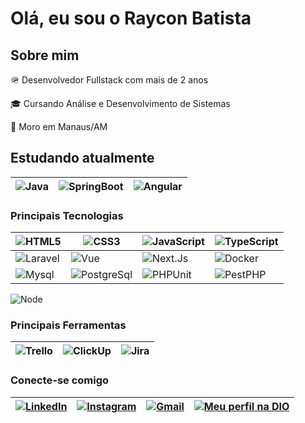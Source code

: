 # Olá, eu sou o Raycon Batista

## Sobre mim
🪖 Desenvolvedor Fullstack com mais de 2 anos

🎓 Cursando Análise e Desenvolvimento de Sistemas

🌆 Moro em Manaus/AM

## Estudando atualmente
| ![Java](https://img.shields.io/badge/Java-000?style=for-the-badge&logo=openjdk&logoColor=ED8B00)| ![SpringBoot](https://img.shields.io/badge/Spring-000?style=flat-square&logo=Spring&logoColor=6DB33F) | ![Angular](https://img.shields.io/badge/Angular-000?style=for-the-badge&logo=angular&logoColor=DD0031)
| -- | -- | -- |

### Principais Tecnologias

| ![HTML5](https://img.shields.io/badge/HTML5-000?style=for-the-badge&logo=html5) | ![CSS3](https://img.shields.io/badge/CSS3-000?style=for-the-badge&logo=css3&logoColor=264CE4) | ![JavaScript](https://img.shields.io/badge/JavaScript-000?style=for-the-badge&logo=javascript) | ![TypeScript](https://img.shields.io/badge/TypeScript-000?style=for-the-badge&logo=typescript) |
| --- | --- | --- | --- |
| ![Laravel](https://img.shields.io/badge/Laravel-000?style=for-the-badge&logo=laravel&logoColor=DD0031) | ![Vue](https://img.shields.io/badge/Vue.js-000?style=for-the-badge&logo=vuedotjs&logoColor=4FC08D) | ![Next.Js](https://img.shields.io/badge/next.js-000000?style=for-the-badge&logo=nextdotjs&logoColor=white) | ![Docker](https://img.shields.io/badge/docker-000000?style=for-the-badge&logo=docker&logoColor=white) |
![Mysql](https://img.shields.io/badge/mysql-000000?style=for-the-badge&logo=mysql&logoColor=white) | ![PostgreSql](https://img.shields.io/badge/postgresql-000000?style=for-the-badge&logo=postgresql&logoColor=white) | ![PHPUnit](https://img.shields.io/badge/phpunit-000000?style=for-the-badge&logo=phpunit&logoColor=white) | ![PestPHP](https://img.shields.io/badge/pestphp-000000?style=for-the-badge&logo=pestphp&logoColor=white)
![Node](https://img.shields.io/badge/node-000000?style=for-the-badge&logo=nodedotjs&logoColor=6DB33F)

### Principais Ferramentas
| ![Trello](https://img.shields.io/badge/Trello-000?style=for-the-badge&logo=trello) | ![ClickUp](https://img.shields.io/badge/ClickUp-000?style=for-the-badge&logo=ClickUp&logoColor=264CE4) | ![Jira](https://img.shields.io/badge/Jira-000?style=for-the-badge&logo=jira) |
| --- | --- | --- |

### Conecte-se comigo

| [![LinkedIn](https://img.shields.io/badge/LinkedIn-000?style=for-the-badge&logo=linkedin)](https://www.linkedin.com/in/raycon-lima-batista/) | [![Instagram](https://img.shields.io/badge/Instagram-000?style=for-the-badge&logo=instagram)](https://www.instagram.com/rayconlima_dev/) | [![Gmail](https://img.shields.io/badge/Gmail-000?style=for-the-badge&logo=gmail)](mailto:rayconlimabatista@gmail.com/) | [![Meu perfil na DIO](https://img.shields.io/badge/Meu%20perfil%20na%20DIO-000?style=for-the-badge&logo=dio)](https://www.dio.me/users/rayconlimabatista/) 
| --- | --- | --- | --- |
